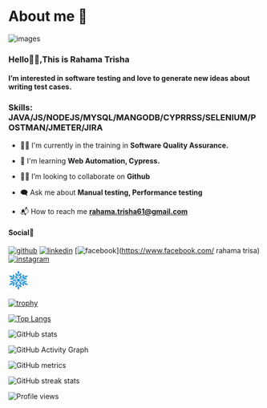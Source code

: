 # About me 🎈
 ![images](https://user-images.githubusercontent.com/32101980/199504912-710646fe-490c-430a-8fff-bb9929fa00a9.png)
###   Hello🙋‍♀️,This is Rahama Trisha
#### I’m interested in software testing and love to generate new ideas about writing test cases.

### Skills: JAVA/JS/NODEJS/MYSQL/MANGODB/CYPRRSS/SELENIUM/POSTMAN/JMETER/JIRA
- 👩‍🎓 I'm currently in the training in **Software Quality Assurance.**

- 📓 I'm learning **Web Automation, Cypress.**

- 👩‍💼 I’m looking to collaborate on **Github**

- 🗨 Ask me about **Manual testing, Performance testing**

- 📬 How to reach me **rahama.trisha61@gmail.com**



#### Social💫
[<img src='https://cdn.jsdelivr.net/npm/simple-icons@3.0.1/icons/github.svg' alt='github' height='40'>](https://github.com/rahama21)  [<img src='https://cdn.jsdelivr.net/npm/simple-icons@3.0.1/icons/linkedin.svg' alt='linkedin' height='40'>](https://www.linkedin.com/in//rahamatrisha2206/)  [<img src='https://cdn.jsdelivr.net/npm/simple-icons@3.0.1/icons/facebook.svg' alt='facebook' height='40'>](https://www.facebook.com/ rahama trisa)  [<img src='https://cdn.jsdelivr.net/npm/simple-icons@3.0.1/icons/instagram.svg' alt='instagram' height='40'>](https://www.instagram.com/rahamatrisha/)  

<a href='https://archiveprogram.github.com/'><img src='https://raw.githubusercontent.com/acervenky/animated-github-badges/master/assets/acbadge.gif' width='40' height='40'></a> 

[![trophy](https://github-profile-trophy.vercel.app/?username=rahama22)](https://github.com/ryo-ma/github-profile-trophy)

[![Top Langs](https://github-readme-stats.vercel.app/api/top-langs/?username=rahama21)](https://github.com/anuraghazra/github-readme-stats)

![GitHub stats](https://github-readme-stats.vercel.app/api?username=rahama22&show_icons=true)  

![GitHub Activity Graph](https://activity-graph.herokuapp.com/graph?username=rahama21) 

![GitHub metrics](https://metrics.lecoq.io/rahama21) 

![GitHub streak stats](https://github-readme-streak-stats.herokuapp.com/?user=rahama21)  

![Profile views](https://gpvc.arturio.dev/rahama21)

